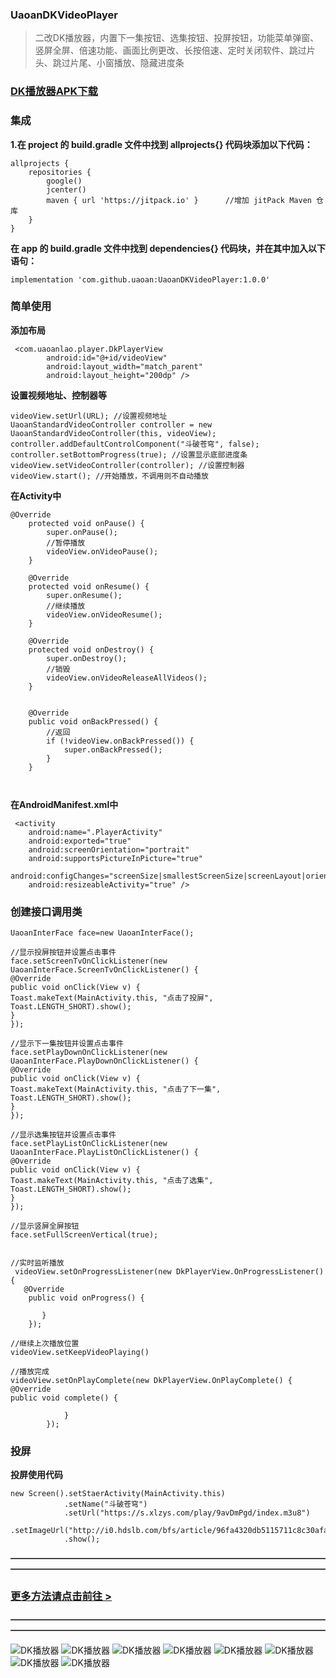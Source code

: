  

### UaoanDKVideoPlayer

 > 二改DK播放器，内置下一集按钮、选集按钮、投屏按钮，功能菜单弹窗、竖屏全屏、倍速功能、画面比例更改、长按倍速、定时关闭软件、跳过片头、跳过片尾、小窗播放、隐藏进度条



###  [DK播放器APK下载](https://github.com/uaoan/UaoanDKVideoPlayer/releases/download/1.0.0/app-release.apk)




### 集成
 **1.在 project 的 build.gradle 文件中找到 allprojects{} 代码块添加以下代码：** 

```
allprojects {
    repositories {
        google()
        jcenter()
        maven { url 'https://jitpack.io' }      //增加 jitPack Maven 仓库
    }
}
```
 **在 app 的 build.gradle 文件中找到 dependencies{} 代码块，并在其中加入以下语句：** 

```
implementation 'com.github.uaoan:UaoanDKVideoPlayer:1.0.0'
```

###  **简单使用** 

 **添加布局** 

```
 <com.uaoanlao.player.DkPlayerView
        android:id="@+id/videoView"
        android:layout_width="match_parent"
        android:layout_height="200dp" />
```

 **设置视频地址、控制器等** 

```
videoView.setUrl(URL); //设置视频地址
UaoanStandardVideoController controller = new UaoanStandardVideoController(this, videoView);
controller.addDefaultControlComponent("斗破苍穹", false);
controller.setBottomProgress(true); //设置显示底部进度条
videoView.setVideoController(controller); //设置控制器
videoView.start(); //开始播放，不调用则不自动播放
```

 **在Activity中** 


```
@Override
    protected void onPause() {
        super.onPause();
        //暂停播放
        videoView.onVideoPause();
    }

    @Override
    protected void onResume() {
        super.onResume();
        //继续播放
        videoView.onVideoResume();
    }

    @Override
    protected void onDestroy() {
        super.onDestroy();
        //销毁
        videoView.onVideoReleaseAllVideos();
    }


    @Override
    public void onBackPressed() {
        //返回
        if (!videoView.onBackPressed()) {
            super.onBackPressed();
        }
    }

   
```

 **在AndroidManifest.xml中** 


```
 <activity
    android:name=".PlayerActivity"
    android:exported="true"
    android:screenOrientation="portrait"
    android:supportsPictureInPicture="true"
    android:configChanges="screenSize|smallestScreenSize|screenLayout|orientation"
    android:resizeableActivity="true" />
```




### 创建接口调用类

```
UaoanInterFace face=new UaoanInterFace();

//显示投屏按钮并设置点击事件
face.setScreenTvOnClickListener(new UaoanInterFace.ScreenTvOnClickListener() {
@Override
public void onClick(View v) {
Toast.makeText(MainActivity.this, "点击了投屏", Toast.LENGTH_SHORT).show();
}
});

//显示下一集按钮并设置点击事件
face.setPlayDownOnClickListener(new UaoanInterFace.PlayDownOnClickListener() {
@Override
public void onClick(View v) {
Toast.makeText(MainActivity.this, "点击了下一集", Toast.LENGTH_SHORT).show();
}
});

//显示选集按钮并设置点击事件
face.setPlayListOnClickListener(new UaoanInterFace.PlayListOnClickListener() {
@Override
public void onClick(View v) {
Toast.makeText(MainActivity.this, "点击了选集", Toast.LENGTH_SHORT).show();
}
});

//显示竖屏全屏按钮
face.setFullScreenVertical(true);

```


```

//实时监听播放
 videoView.setOnProgressListener(new DkPlayerView.OnProgressListener() {
   @Override
    public void onProgress() {

       }
    });

//继续上次播放位置
videoView.setKeepVideoPlaying()

//播放完成
videoView.setOnPlayComplete(new DkPlayerView.OnPlayComplete() {
@Override
public void complete() {

            }
        });
```

### 投屏
 **投屏使用代码** 


```
new Screen().setStaerActivity(MainActivity.this)
            .setName("斗破苍穹") 
            .setUrl("https://s.xlzys.com/play/9avDmPgd/index.m3u8")
            .setImageUrl("http://i0.hdslb.com/bfs/article/96fa4320db5115711c8c30afaff936910595d336.png")
            .show();
```
 
 **————————————————————————————————————————————————————————————————————————** 


 ### [更多方法请点击前往 >](https://github.com/Doikki/DKVideoPlayer/wiki/API)


 **————————————————————————————————————————————————————————————————————————** 



![DK播放器](tu1.jpg)
![DK播放器](tu2.jpg)
![DK播放器](tu3.jpg)
![DK播放器](tu4.jpg)
![DK播放器](tu5.jpg)
![DK播放器](tu6.jpg)
![DK播放器](tu7.jpg)
![DK播放器](tu8.jpg)
